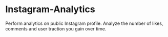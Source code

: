 # Instagram-Analytics

Perform analytics on public Instagram profile. Analyze the number of likes, comments and user traction you gain over time.
